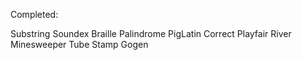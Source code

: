 Completed:

Substring
Soundex
Braille
Palindrome
PigLatin
Correct
Playfair
River
Minesweeper
Tube
Stamp
Gogen
